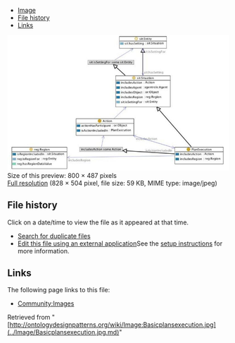 * [Image](../Image/Basicplansexecution.jpg.md#file)
* [File history](../Image/Basicplansexecution.jpg.md#filehistory)
* [Links](../Image/Basicplansexecution.jpg.md#filelinks)

[![Image:Basicplansexecution.jpg](../images/thumb/7/71/Basicplansexecution.jpg/800px-Basicplansexecution.jpg)](../../images/7/71/Basicplansexecution.jpg)  
Size of this preview: 800 × 487 pixels  
[Full resolution](../../images/7/71/Basicplansexecution.jpg)‎ (828 × 504 pixel, file size: 59 KB, MIME type: image/jpeg)

## File history

Click on a date/time to view the file as it appeared at that time.



  
* [Search for duplicate files](http://ontologydesignpatterns.org/wiki/Special:FileDuplicateSearch/Basicplansexecution.jpg "Special:FileDuplicateSearch/Basicplansexecution.jpg")
* [Edit this file using an external application](http://ontologydesignpatterns.org/wiki/index.php?title=Image:Basicplansexecution.jpg&action=edit&externaledit=true&mode=file "Image:Basicplansexecution.jpg")See the [setup instructions](http://www.mediawiki.org/wiki/Manual:External_editors "http://www.mediawiki.org/wiki/Manual:External_editors") for more information.

## Links



The following page links to this file:


* [Community:Images](../Community/Images.md "Community:Images")


Retrieved from "[http://ontologydesignpatterns.org/wiki/Image:Basicplansexecution.jpg](../Image/Basicplansexecution.jpg.md)"